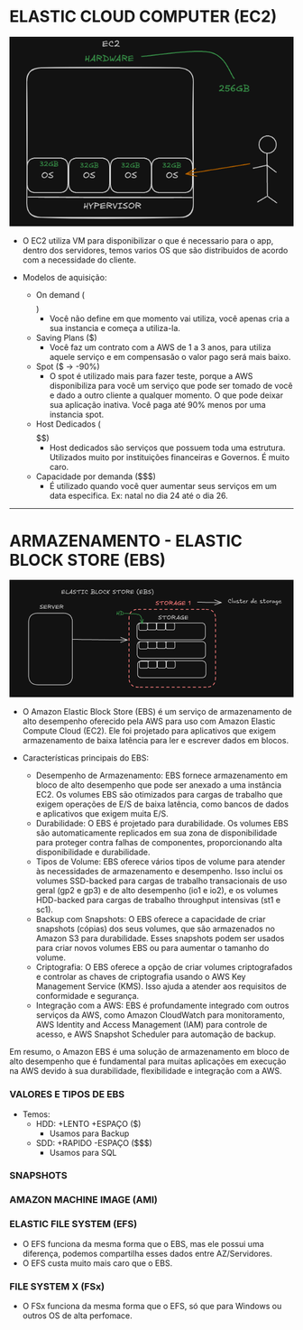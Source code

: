 # ELASTIC CLOUD COMPUTER (EC2)

![img.png](images/ec2.png)

* O EC2 utiliza VM para disponibilizar o que é necessario para o app, dentro dos servidores, temos
varios OS que são distribuidos de acordo com a necessidade do cliente.


* Modelos de aquisição:
  * On demand ($$$$)
    * Você não define em que momento vai utiliza, você apenas cria a sua instancia e começa a utiliza-la.
  * Saving Plans ($)
    * Você faz um contrato com a AWS de 1 a 3 anos, para utiliza aquele serviço e em compensasão o valor
    pago será mais baixo.
  * Spot ($ -> -90%)
    * O spot é utilizado mais para fazer teste, porque a AWS disponibiliza para você um serviço que pode
    ser tomado de você e dado a outro cliente a qualquer momento. O que pode deixar sua aplicação inativa.
    Você paga até 90% menos por uma instancia spot.
  * Host Dedicados ($$$$$$$$$$)
    * Host dedicados são serviços que possuem toda uma estrutura. Utilizados muito por instituições
    financeiras e Governos. É muito caro.
  * Capacidade por demanda ($$$)
    * É utilizado quando você quer aumentar seus serviços em um data especifica. Ex: natal no dia 24 até 
    o dia 26.


***
# ARMAZENAMENTO - ELASTIC BLOCK STORE (EBS)
![img.png](images/ebs.png)

* O Amazon Elastic Block Store (EBS) é um serviço de armazenamento de alto desempenho oferecido pela AWS para uso com
Amazon Elastic Compute Cloud (EC2). Ele foi projetado para aplicativos que exigem armazenamento de baixa latência para
ler e escrever dados em blocos.


* Características principais do EBS:
  * Desempenho de Armazenamento: EBS fornece armazenamento em bloco de alto desempenho que pode ser anexado a uma
  instância EC2. Os volumes EBS são otimizados para cargas de trabalho que exigem operações de E/S de baixa latência,
  como bancos de dados e aplicativos que exigem muita E/S.
  * Durabilidade: O EBS é projetado para durabilidade. Os volumes EBS são automaticamente replicados em sua zona de
  disponibilidade para proteger contra falhas de componentes, proporcionando alta disponibilidade e durabilidade.
  * Tipos de Volume: EBS oferece vários tipos de volume para atender às necessidades de armazenamento e desempenho.
  Isso inclui os volumes SSD-backed para cargas de trabalho transacionais de uso geral (gp2 e gp3) e de alto 
  desempenho (io1 e io2), e os volumes HDD-backed para cargas de trabalho throughput intensivas (st1 e sc1).
  * Backup com Snapshots: O EBS oferece a capacidade de criar snapshots (cópias) dos seus volumes, que são armazenados
  no Amazon S3 para durabilidade. Esses snapshots podem ser usados para criar novos volumes EBS ou para aumentar
  o tamanho do volume.
  * Criptografia: O EBS oferece a opção de criar volumes criptografados e controlar as chaves de criptografia usando 
  o AWS Key Management Service (KMS). Isso ajuda a atender aos requisitos de conformidade e segurança.
  * Integração com a AWS: EBS é profundamente integrado com outros serviços da AWS, como Amazon CloudWatch para 
  monitoramento, AWS Identity and Access Management (IAM) para controle de acesso, e AWS Snapshot Scheduler 
  para automação de backup.

Em resumo, o Amazon EBS é uma solução de armazenamento em bloco de alto desempenho que é fundamental para muitas 
aplicações em execução na AWS devido à sua durabilidade, flexibilidade e integração com a AWS.


### VALORES E TIPOS DE EBS

* Temos: 
  * HDD: +LENTO  +ESPAÇO ($)
    * Usamos para Backup
  * SDD: +RAPIDO -ESPAÇO ($$$)
    * Usamos para SQL


### SNAPSHOTS

### AMAZON MACHINE IMAGE (AMI)

### ELASTIC FILE SYSTEM (EFS)
* O EFS funciona da mesma forma que o EBS, mas ele possui uma diferença, podemos compartilha esses dados entre AZ/Servidores.
* O EFS custa muito mais caro que o EBS.


### FILE SYSTEM X (FSx)
* O FSx funciona da mesma forma que o EFS, só que para Windows ou outros OS de alta perfomace.